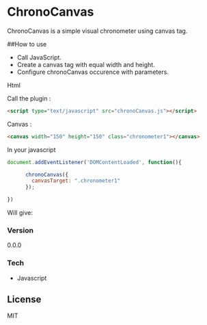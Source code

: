 # ChronoCanvas

ChronoCanvas is a simple visual chronometer using canvas tag.

##How to use
  - Call JavaScript.
  - Create a canvas tag with equal width and height.
  - Configure chronoCanvas occurence with parameters.

Html

Call the plugin :
```html
<script type="text/javascript" src="chronoCanvas.js"></script>
```
Canvas :
```html
<canvas width="150" height="150" class="chronometer1"></canvas>
```

In your javascript
```Javascript
document.addEventListener('DOMContentLoaded', function(){

      chronoCanvas({
        canvasTarget: ".chronometer1"
      });

})
```

Will give:




### Version
0.0.0

### Tech

* Javascript




License
----

MIT


